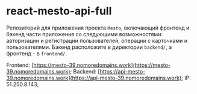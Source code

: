# react-mesto-api-full
Репозиторий для приложения проекта `Mesto`, включающий фронтенд и бэкенд части приложения со следующими возможностями: авторизации и регистрации пользователей, операции с карточками и пользователями. Бэкенд расположите в директории `backend/`, а фронтенд - в `frontend/`. 
  
Frontend: [https://mesto-39.nomoredomains.work](https://mesto-39.nomoredomains.work);
Backend: [https://api-mesto-39.nomoredomains.work](https://api-mesto-39.nomoredomains.work);
IP: 51.250.8.143;
